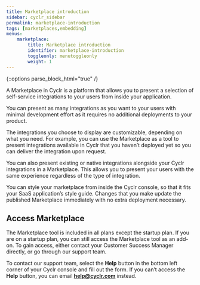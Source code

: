 ```yaml
---
title: Marketplace introduction
sidebar: cyclr_sidebar
permalink: marketplace-introduction
tags: [marketplaces,embedding]
menus:
    marketplace:
        title: Marketplace introduction
        identifier: marketplace-introduction
        toggleonly: menutoggleonly
        weight: 1
---
```

{::options parse_block_html="true" /}
<section class="card">

A Marketplace in Cyclr is a platform that allows you to present a selection of self-service integrations to your users from inside your application.

You can present as many integrations as you want to your users with minimal development effort as it requires no additional deployments to your product.

The integrations you choose to display are customizable, depending on what you need. For example, you can use the Marketplace as a tool to present integrations available in Cyclr that you haven’t deployed yet so you can deliver the integration upon request.

You can also present existing or native integrations alongside your Cyclr integrations in a Marketplace. This allows you to present your users with the same experience regardless of the type of integration.

You can style your marketplace from inside the Cyclr console, so that it fits your SaaS application’s style guide. Changes that you make update the published Marketplace immediately with no extra deployment necessary.

</section>
<section class="card">

## Access Marketplace

The Marketplace tool is included in all plans except the startup plan. If you are on a startup plan, you can still access the Marketplace tool as an add-on. To gain access, either contact your Customer Success Manager directly, or go through our support team. 

To contact our support team, select the **Help** button in the bottom left corner of your Cyclr console and fill out the form.  If you can’t access the **Help** button, you can email **help@cyclr.com** instead.

</section>